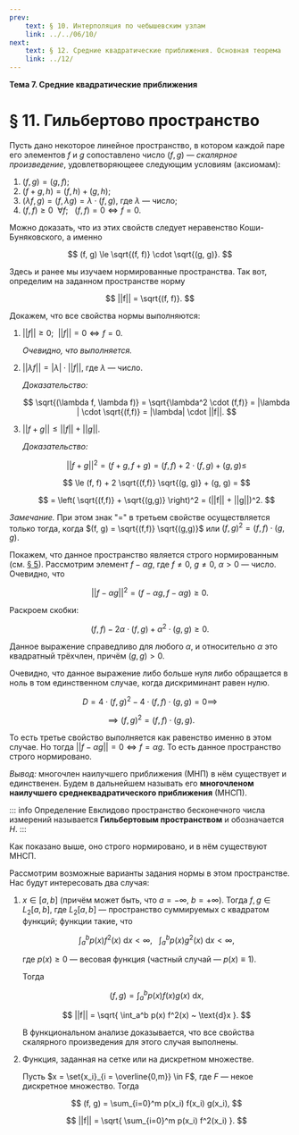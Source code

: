 ```yaml
---
prev:
    text: § 10. Интерполяция по чебышевским узлам
    link: ../../06/10/
next:
    text: § 12. Средние квадратические приближения. Основная теорема
    link: ../12/
---
```


**Тема 7. Средние квадратические приближения**

# § 11. Гильбертово пространство

Пусть дано некоторое линейное пространство, в котором каждой паре его элементов $f$ и $g$ сопоставлено число $(f, g)$ — *скалярное произведение*, удовлетворяющеее следующим условиям (аксиомам):

1. $(f, g) = (g, f)$;
2. $(f + g, h) = (f, h) + (g, h)$;
3. $(\lambda f, g) = (f, \lambda g) = \lambda \cdot (f, g)$, где $\lambda$ — число;
4. $(f, f) \ge 0 ~ ~ \forall f$; $~~(f, f) = 0 \iff f = 0$.

Можно доказать, что из этих свойств следует неравенство Коши-Буняковского, а именно

$$
(f, g) \le \sqrt{(f, f)} \cdot \sqrt{(g, g)}.
$$

Здесь и ранее мы изучаем нормированные пространства. Так вот, определим на заданном пространстве норму

$$
||f|| = \sqrt{(f, f)}.
$$

Докажем, что все свойства нормы выполняются:

1. $||f|| \ge 0$; $~||f|| = 0 \iff f = 0$.

   *Очевидно, что выполняется.*

2. $||\lambda f|| = |\lambda| \cdot ||f||$, где $\lambda$ — число.

   *Доказательство:*

   $$
   \sqrt{(\lambda f, \lambda f)} = \sqrt{\lambda^2 \cdot (f,f)} = |\lambda | \cdot \sqrt{(f,f)} = |\lambda| \cdot ||f||.
   $$

3. $||f + g|| \le ||f|| + ||g||$.

   *Доказательство:*

   $$
   ||f+g||^2 = (f + g, f + g) = (f, f) + 2 \cdot (f, g) + (g, g) \le
   $$

   $$
   \le (f, f) + 2 \sqrt{(f,f)} \sqrt{(g, g)} + (g, g) =
   $$

   $$
   = \left( \sqrt{(f,f)} + \sqrt{(g,g)} \right)^2 = (||f|| + ||g||)^2.
   $$

*Замечание.* При этом знак "=" в третьем свойстве осуществляется только тогда, когда $(f, g) = \sqrt{(f,f)} \sqrt{(g,g)}$ или $(f,g)^2 = (f,f) \cdot (g,g)$.

Покажем, что данное пространство является строго нормированным (см. [§ 5](../../06/05/)). Рассмотрим элемент $f - \alpha g$, где $f \ne 0$, $g \ne 0$, $\alpha > 0$ — число. Очевидно, что

$$
||f - \alpha g||^2 = (f - \alpha g, f - \alpha g) \ge 0.
$$

Раскроем скобки:

$$
(f, f) - 2 \alpha \cdot (f, g) + \alpha^2 \cdot (g, g) \ge 0.
$$

Данное выражение справедливо для любого $\alpha$, и относительно $\alpha$ это квадратный трёхчлен, причём $(g, g) > 0$.

Очевидно, что данное выражение либо больше нуля либо обращается в ноль в том единственном случае, когда дискриминант равен нулю.

$$
D = 4 \cdot (f, g)^2 - 4 \cdot (f, f) \cdot (g, g) = 0 \implies
$$

$$
\implies (f, g)^2 = (f, f) \cdot (g, g).
$$

То есть третье свойство выполняется как равенство именно в этом случае. Но тогда $||f - \alpha g || = 0 \iff f = \alpha g$. То есть данное пространство строго нормировано.

*Вывод:* многочлен наилучшего приближения (МНП) в нём существует и единственен. Будем в дальнейшем называть его **многочленом наилучшего среднеквадратического приближения** (МНСП).

::: info Определение
Евклидово пространство бесконечного числа измерений называется **Гильбертовым пространством** и обозначается $H$.
:::

Как показано выше, оно строго нормировано, и в нём существуют МНСП.

Рассмотрим возможные варианты задания нормы в этом пространстве. Нас будут интересовать два случая:

1. $x \in [a, b]$ (причём может быть, что $a = -\infty$, $b = +\infty$). Тогда $f, g \in L_2[a,b]$, где $L_2[a,b]$ — пространство суммируемых с квадратом функций; функции такие, что

   $$
   \int_a^b p(x) f^2(x) ~ \text{d}x < \infty, ~ ~ ~ \int_a^b p(x) g^2(x) ~ \text{d}x < \infty,
   $$

   где $p(x) \ge 0$ — весовая функция (частный случай — $p(x) \equiv 1$).

   Тогда

   $$
   (f, g) = \int_a^b p(x) f(x) g(x) ~ \text{d}x,
   $$

   $$
   ||f|| = \sqrt{ \int_a^b p(x) f^2(x) ~ \text{d}x }.
   $$

   В функциональном анализе доказывается, что все свойства скалярного произведения для этого случая выполнены.

2. Функция, заданная на сетке или на дискретном множестве.

   Пусть $x = \set{x_i}_{i = \overline{0,m}} \in F$, где $F$ — некое дискретное множество. Тогда

   $$
   (f, g) = \sum_{i=0}^m p(x_i) f(x_i) g(x_i),
   $$

   $$
   ||f|| = \sqrt{ \sum_{i=0}^m p(x_i) f^2(x_i) }.
   $$